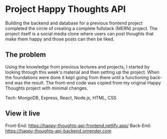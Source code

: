 # Project Happy Thoughts API

Building the backend and database for a previous frontend project completed the circle of creating a complete fullstack (MERN) project. The project itself is a social media clone where users can post thoughts that make them happy and those posts can then be liked.

## The problem

Using the knowledge from previous lectures and projects, I started by looking through this week's material and then setting up the project. When the foundations were done it kept going from there until a functioning back-end was the result. The front-end code was copied from my original Happy Thoughts project with minimal changes.

Tech: MongoDB, Express, React, Node.js, HTML, CSS

## View it live

Front-End:
https://happy-thoughts-api-frontend.netlify.app/
Back-End:
https://happy-thoughts-api-backend.onrender.com
